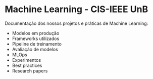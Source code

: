 # Machine Learning - CIS-IEEE UnB

Documentação dos nossos projetos e práticas de Machine Learning:

- Modelos em produção
- Frameworks utilizados
- Pipeline de treinamento
- Avaliação de modelos
- MLOps
- Experimentos
- Best practices
- Research papers
